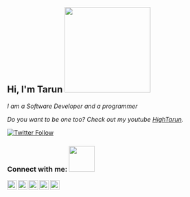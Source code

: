 <h2> Hi, I'm Tarun <img src="https://media3.giphy.com/media/qP2YwW2BpB2K0qMjMk/giphy.gif" width="200"></h2>

*I am a Software Developer and a programmer*

*Do you want to be one too? Check out my youtube <a href="https://www.youtube.com/channel/UCvhdQsBjDet_5WVbIwPJYVg" target="_blank" rel="noopener">HighTarun</a>.*

[![Twitter Follow](https://img.shields.io/twitter/follow/hightarun?style=social)](https://twitter.com/hightarun)


### Connect with me: <img src="https://media4.giphy.com/media/l4FGz9wsqOYPV9ZxC/giphy.gif" width="60">

[<img align="left" target="_blank" rel="noopener" alt="hightarun | Facebook" width="22px" src="https://cdn.jsdelivr.net/npm/simple-icons@v3/icons/facebook.svg" />][facebook]
[<img align="left" target="_blank" rel="noopener" alt="hightarun | YouTube" width="22px" src="https://cdn.jsdelivr.net/npm/simple-icons@v3/icons/youtube.svg" />][youtube]
[<img align="left" target="_blank" rel="noopener" alt="hightarun | Twitter" width="22px" src="https://cdn.jsdelivr.net/npm/simple-icons@v3/icons/twitter.svg" />][twitter]
[<img align="left" target="_blank" rel="noopener" alt="hightarun | LinkedIn" width="22px" src="https://cdn.jsdelivr.net/npm/simple-icons@v3/icons/linkedin.svg" />][linkedin]
[<img align="left" target="_blank" rel="noopener" alt="hightarun | Instagram" width="22px" src="https://cdn.jsdelivr.net/npm/simple-icons@v3/icons/instagram.svg" />][instagram]

<br />

[website]: https://fb.me/hightarun
[facebook]: https://fb.me/hightarun
[twitter]: https://twitter.com/hightarun
[youtube]: https://www.youtube.com/channel/UCvhdQsBjDet_5WVbIwPJYVg
[instagram]: https://instagram.com/hightarun
[linkedin]: https://linkedin.com/in/hightarun
